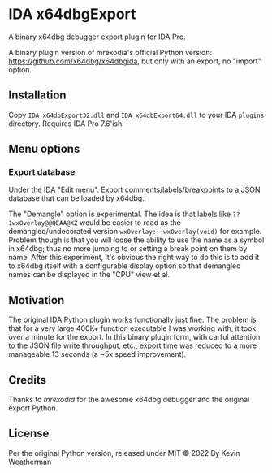 # IDA x64dbgExport

A binary x64dbg debugger export plugin for IDA Pro.

A binary plugin version of mrexodia's official Python version: https://github.com/x64dbg/x64dbgida, 
but only with an export, no  "import" option.

## Installation

Copy `IDA_x64dbExport32.dll` and `IDA_x64dbExport64.dll` to your IDA `plugins` directory.
Requires IDA Pro 7.6'ish.

## Menu options

### Export database

Under the IDA "Edit menu". Export comments/labels/breakpoints to a JSON database that can be loaded by
x64dbg.

The "Demangle" option is experimental. The idea is that labels like `??1wxOverlay@@QEAA@XZ` would be easier to read as the demangled/undecorated version `wxOverlay::~wxOverlay(void)` for example. Problem though is that you will loose the ability to use the name as a symbol in x64dbg; thus no more jumping to or setting a break point on them by name.
After this experiment, it's obvious the right way to do this is to add it to x64dbg itself with a configurable display option so that demangled names can be displayed in the "CPU" view et al.

## Motivation

The original IDA Python plugin works functionally just fine. The problem is that for a very large 400K+ function executable I was working with, it took over a minute for the export. In this binary plugin form, with carful attention to the JSON file write throughput, etc., export time was reduced to a more manageable 13 seconds (a ~5x speed improvement).                                                                                                                                                                                                                                                                                                                                    

## Credits

Thanks to *mrexodia* for the awesome x64dbg debugger and the original export Python.

## License

Per the original Python version, released under MIT © 2022 By Kevin Weatherman
